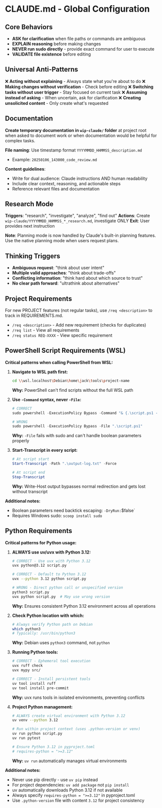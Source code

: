 # CLAUDE.md - Global Configuration

## Core Behaviors

- **ASK for clarification** when file paths or commands are ambiguous
- **EXPLAIN reasoning** before making changes
- **NEVER run sudo directly** - provide exact command for user to execute
- **VALIDATE file existence** before editing

## Universal Anti-Patterns

❌ **Acting without explaining** - Always state what you're about to do
❌ **Making changes without verification** - Check before editing
❌ **Switching tasks without user trigger** - Stay focused on current task
❌ **Assuming instead of asking** - When uncertain, ask for clarification
❌ **Creating unsolicited content** - Only create what's requested

## Documentation

**Create temporary documentation in `wip-claude/` folder** at project root when asked to document work or when documentation would be helpful for complex tasks.

**File naming**: Use timestamp format `YYYYMMDD_HHMMSS_description.md`
- Example: `20250106_143000_code_review.md`

**Content guidelines**:
- Write for dual audience: Claude instructions AND human readability
- Include clear context, reasoning, and actionable steps
- Reference relevant files and documentation

## Research Mode

**Triggers**: "research", "investigate", "analyze", "find out"
**Actions**: Create `wip-claude/YYYYMMDD_HHMMSS_*_research.md`, investigate ONLY
**Exit**: User provides next instruction

**Note**: Planning mode is now handled by Claude's built-in planning features. Use the native planning mode when users request plans.

## Thinking Triggers

- **Ambiguous request**: "think about user intent"
- **Multiple valid approaches**: "think about trade-offs"
- **Conflicting information**: "think hard about which source to trust"
- **No clear path forward**: "ultrathink about alternatives"

## Project Requirements

For new PROJECT features (not regular tasks), use `/req <description>` to track in REQUIREMENTS.md.
- `/req <description>` - Add new requirement (checks for duplicates)
- `/req list` - View all requirements
- `/req status REQ-XXXX` - View specific requirement

## PowerShell Script Requirements (WSL)

**Critical patterns when calling PowerShell from WSL:**

1. **Navigate to WSL path first:**
   ```bash
   cd \\wsl.localhost\Debian\home\jack\tools\project-name
   ```
   **Why:** PowerShell can't find scripts without the full WSL path

2. **Use `-Command` syntax, never `-File`:**
   ```powershell
   # CORRECT
   sudo powershell -ExecutionPolicy Bypass -Command "& {.\script.ps1 -DryRun:`$false}"
   
   # WRONG
   sudo powershell -ExecutionPolicy Bypass -File ".\script.ps1"
   ```
   **Why:** `-File` fails with sudo and can't handle boolean parameters properly

3. **Start-Transcript in every script:**
   ```powershell
   # At script start
   Start-Transcript -Path ".\output-log.txt" -Force
   
   # At script end
   Stop-Transcript
   ```
   **Why:** Write-Host output bypasses normal redirection and gets lost without transcript

**Additional notes:**
- Boolean parameters need backtick escaping: `-DryRun:`$false`
- Requires Windows sudo: `scoop install sudo`

## Python Requirements

**Critical patterns for Python usage:**

1. **ALWAYS use uv/uvx with Python 3.12:**
   ```bash
   # CORRECT - Use uvx with Python 3.12
   uvx python@3.12 script.py
   
   # CORRECT - Default to Python 3.12
   uvx --python 3.12 python script.py
   
   # WRONG - Direct python call or unspecified version
   python3 script.py
   uvx python script.py  # May use wrong version
   ```
   **Why:** Ensures consistent Python 3.12 environment across all operations

2. **Check Python location with which:**
   ```bash
   # Always verify Python path on Debian
   which python3
   # Typically: /usr/bin/python3
   ```
   **Why:** Debian uses `python3` command, not `python`

3. **Running Python tools:**
   ```bash
   # CORRECT - Ephemeral tool execution
   uvx ruff check
   uvx mypy src/
   
   # CORRECT - Install persistent tools
   uv tool install ruff
   uv tool install pre-commit
   ```
   **Why:** uvx runs tools in isolated environments, preventing conflicts

4. **Project Python management:**
   ```bash
   # ALWAYS create virtual environment with Python 3.12
   uv venv --python 3.12
   
   # Run within project context (uses .python-version or venv)
   uv run python script.py
   uv run pytest
   
   # Ensure Python 3.12 in pyproject.toml
   # requires-python = ">=3.12"
   ```
   **Why:** `uv run` automatically manages virtual environments

**Additional notes:**
- Never use pip directly - use `uv pip` instead
- For project dependencies: `uv add package` not `pip install`
- uv automatically downloads Python 3.12 if not available
- Always specify `requires-python = ">=3.12"` in pyproject.toml
- Use `.python-version` file with content `3.12` for project consistency

